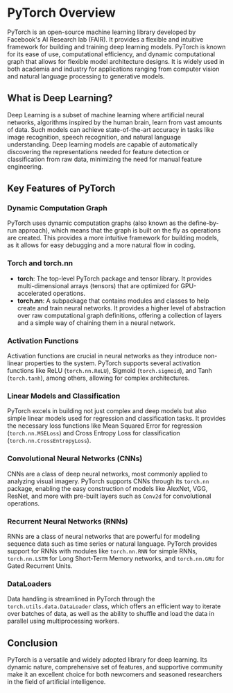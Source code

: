# PyTorch Overview

PyTorch is an open-source machine learning library developed by Facebook's AI Research lab (FAIR). It provides a flexible and intuitive framework for building and training deep learning models. PyTorch is known for its ease of use, computational efficiency, and dynamic computational graph that allows for flexible model architecture designs. It is widely used in both academia and industry for applications ranging from computer vision and natural language processing to generative models.

## What is Deep Learning?

Deep Learning is a subset of machine learning where artificial neural networks, algorithms inspired by the human brain, learn from vast amounts of data. Such models can achieve state-of-the-art accuracy in tasks like image recognition, speech recognition, and natural language understanding. Deep learning models are capable of automatically discovering the representations needed for feature detection or classification from raw data, minimizing the need for manual feature engineering.

## Key Features of PyTorch

### Dynamic Computation Graph

PyTorch uses dynamic computation graphs (also known as the define-by-run approach), which means that the graph is built on the fly as operations are created. This provides a more intuitive framework for building models, as it allows for easy debugging and a more natural flow in coding.

### Torch and torch.nn

- **torch**: The top-level PyTorch package and tensor library. It provides multi-dimensional arrays (tensors) that are optimized for GPU-accelerated operations.
- **torch.nn**: A subpackage that contains modules and classes to help create and train neural networks. It provides a higher level of abstraction over raw computational graph definitions, offering a collection of layers and a simple way of chaining them in a neural network.

### Activation Functions

Activation functions are crucial in neural networks as they introduce non-linear properties to the system. PyTorch supports several activation functions like ReLU (`torch.nn.ReLU`), Sigmoid (`torch.sigmoid`), and Tanh (`torch.tanh`), among others, allowing for complex architectures.

### Linear Models and Classification

PyTorch excels in building not just complex and deep models but also simple linear models used for regression and classification tasks. It provides the necessary loss functions like Mean Squared Error for regression (`torch.nn.MSELoss`) and Cross Entropy Loss for classification (`torch.nn.CrossEntropyLoss`).

### Convolutional Neural Networks (CNNs)

CNNs are a class of deep neural networks, most commonly applied to analyzing visual imagery. PyTorch supports CNNs through its `torch.nn` package, enabling the easy construction of models like AlexNet, VGG, ResNet, and more with pre-built layers such as `Conv2d` for convolutional operations.

### Recurrent Neural Networks (RNNs)

RNNs are a class of neural networks that are powerful for modeling sequence data such as time series or natural language. PyTorch provides support for RNNs with modules like `torch.nn.RNN` for simple RNNs, `torch.nn.LSTM` for Long Short-Term Memory networks, and `torch.nn.GRU` for Gated Recurrent Units.

### DataLoaders

Data handling is streamlined in PyTorch through the `torch.utils.data.DataLoader` class, which offers an efficient way to iterate over batches of data, as well as the ability to shuffle and load the data in parallel using multiprocessing workers.

## Conclusion

PyTorch is a versatile and widely adopted library for deep learning. Its dynamic nature, comprehensive set of features, and supportive community make it an excellent choice for both newcomers and seasoned researchers in the field of artificial intelligence.
